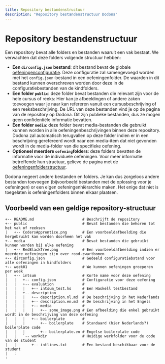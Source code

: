 ```yaml
---
title: Repository bestandenstructuur
description: "Repository bestandenstructuur Dodona"
---
```


# Repository bestandenstructuur

Een repository bevat alle folders en bestanden waaruit een vak bestaat. We verwachten dat deze folders volgende structuur hebben:

- **Een `dirconfig.json` bestand**: dit bestand bevat de globale [oefeningenconfiguratie](/nl/references/exercise-config). Deze configuratie zal samengevoegd worden met het `config.json`-bestand in een oefeningenfolder. De waarden in dit bestand kunnen overschreven worden door deze in de configuratiebestanden van de kindfolders.
- **Een folder `public`**: deze folder bevat bestanden die relevant zijn voor de hele cursus of reeks:
Hier kan je afbeeldingen of andere zaken toevoegen waar je naar kan refereren vanuit een cursusbeschrijving of een reeksbeschrijving. De URL van deze bestanden vind je op de pagina van de repository op Dodona. Dit zijn publieke bestanden, dus ze mogen geen confidentiële informatie bevatten.
- **Een folder `media`**: deze folder bevat media-bestanden die gebruikt kunnen worden in alle oefeningenbeschrijvingen binnen deze repository. Dodona zal automatisch terugvallen op deze folder indien er in een beschrijving gerefereerd wordt naar een media-item dat niet gevonden wordt in de media-folder van die specifieke oefening.
- **Optioneel meerdere `oefening`folders**: deze folders bevatten de informatie voor de individuele oefeningen. Voor meer informatie betreffende hun structuur, gelieve de pagina met de [oefeningenfolderstructuur](/nl/references/exercise-directory-structure).

Dodona negeert andere bestanden en folders. Je kan dus zorgeloos andere bestanden toevoegen (bijvoorbeeld bestanden met de oplossing voor je oefeningen) or een eigen oefeningenhiërarchie maken. Het enige dat niet is toegelaten is oefeningenfolders binnen elkaar plaatsen.

## Voorbeeld van een geldige repository-structuur

```
+-- README.md                      # Beschrijft de repository
+-- public                         # Bevat bestanden die behoren tot het vak of reeksen
|   +-- CodersApprentice.png       # Een voorbeeldafbeelding die hergebruikt kan worden doorheen het vak
+-- media                          # Bevat bestanden die gebruikt kunnen worden bij elke oefening
|   +-- RedBlackTree.png           # Een voorbeeldafbeelding indien er meerdere oefeningen zijn over rood-zwartbomen
+-- dirconfig.json                 # Gedeeld configuratiebstand voor alle oefeningen in kindfolders
+-- week01                         # We kunnen oefeningen groeperen per week
|   +-- intsum                     # Korte name voor deze oefening
|   |   +-- config.json            # Configuratie voor deze oefening
|   |   +-- evaluation             #
|   |   |   +-- intsum_test.hs     # Een Haskell testbestand
|   |   +-- description            #
|   |   |   +-- description.nl.md  # De beschrijving in het Nederlands
|   |   |   +-- description.en.md  # De beschrijving in het Engels
|   |   |   +-- media              #
|   |   |   |   +-- some_image.png # Een afbeelding die enkel gebruikt wordt in de beschrijving van deze oefening
|   |   |   +-- boilerplate        #
|   |   |       +-- boilerplate    # Standaard (hier Nederlands?) boilerplate code
|   |   |       +-- boilerplate.en # Engelse boilerplate code
|   |   `-- workdir                # Huidige werkfolder voor de code van de student
|   |       +-- intlines.txt       # Een bestand beschikbaar voor de student
|   :
:
```